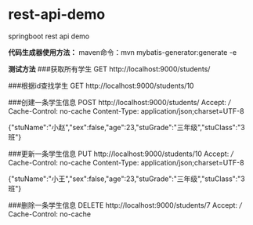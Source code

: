 # rest-api-demo
springboot rest api demo

**代码生成器使用方法：**
maven命令：mvn mybatis-generator:generate -e

**测试方法**
###获取所有学生
GET http://localhost:9000/students/

###根据id查找学生
GET http://localhost:9000/students/10

###创建一条学生信息
POST http://localhost:9000/students/
Accept: */*
Cache-Control: no-cache
Content-Type: application/json;charset=UTF-8

{"stuName":"小赵","sex":false,"age":23,"stuGrade":"三年级","stuClass":"3班"}

###更新一条学生信息
PUT http://localhost:9000/students/10
Accept: */*
Cache-Control: no-cache
Content-Type: application/json;charset=UTF-8

{"stuName":"小王","sex":false,"age":23,"stuGrade":"三年级","stuClass":"3班"}

###删除一条学生信息
DELETE http://localhost:9000/students/7
Accept: */*
Cache-Control: no-cache
